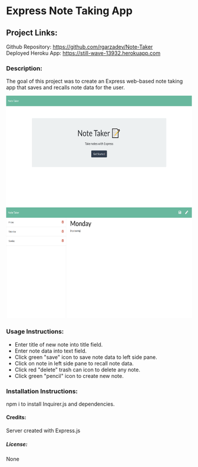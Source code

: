 # Express Note Taking App

## Project Links:

Github Repository: https://github.com/rgarzadev/Note-Taker <br>
Deployed Heroku App: https://still-wave-13932.herokuapp.com

### Description:

The goal of this project was to create an Express web-based note taking app that saves and recalls note data for the user.

<img src="https://github.com/rgarzadev/Note-Taker/blob/main/public/assets/screenshots/note-taker-index.PNG?raw=true" height="300">

<img src="https://github.com/rgarzadev/Note-Taker/blob/main/public/assets/screenshots/note-taker.PNG?raw=true" height="300">


### Usage Instructions: <br>

* Enter title of new note into title field.
* Enter note data into text field.
* Click green "save" icon to save note data to left side pane.
* Click on note in left side pane to recall note data.
* Click red "delete" trash can icon to delete any note.
* Click green "pencil" icon to create new note.

### Installation Instructions:

npm i to install Inquirer.js and dependencies.

#### Credits:

Server created with Express.js

##### License:

None

